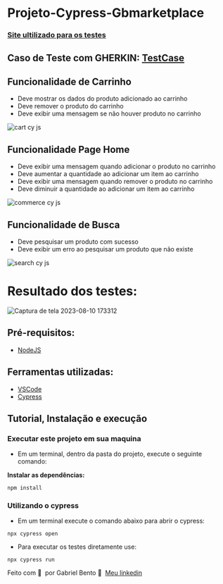 <h1>Projeto-Cypress-Gbmarketplace</h1>

### [Site ultilizado para os testes](https://gb-markeplace-react.vercel.app)

## Caso de Teste com GHERKIN: [TestCase](testCase.md)

## Funcionalidade de Carrinho
- Deve mostrar os dados do produto adicionado ao carrinho
- Deve remover o produto do carrinho
- Deve exibir uma mensagem se não houver produto no carrinho
  
![cart cy js](https://github.com/GabrielBento299/Projeto-GbMarketplace-Cypress/assets/86307663/b4e7a119-ca6f-486b-8f05-9e8e65b0dc56)

## Funcionalidade Page Home
- Deve exibir uma mensagem quando adicionar o produto no carrinho
- Deve aumentar a quantidade ao adicionar um item ao carrinho
- Deve exibir uma mensagem quando remover o produto no carrinho
- Deve diminuir a quantidade ao adicionar um item ao carrinho


![commerce cy js](https://github.com/GabrielBento299/Projeto-GbMarketplace-Cypress/assets/86307663/1dce54de-75bb-44de-9a8f-c66440e9c8f3)

## Funcionalidade de Busca
- Deve pesquisar um produto com sucesso
- Deve exibir um erro ao pesquisar um produto que não existe

![search cy js](https://github.com/GabrielBento299/Projeto-GbMarketplace-Cypress/assets/86307663/9fe01732-da30-4319-bb1d-10ac02694ba0)

# Resultado dos testes:
![Captura de tela 2023-08-10 173312](https://github.com/GabrielBento299/Projeto-GbMarketplace-Cypress/assets/86307663/b2488b3a-d579-4c5c-ba33-bb2f4e1c0384)

## Pré-requisitos:
- [NodeJS](https://nodejs.org/en/download/ "NodeJS")

## Ferramentas utilizadas:
- [VSCode](https://code.visualstudio.com/ "VSCode")
- [Cypress](https://www.npmjs.com/package/cypress "Cypress")
#####

## Tutorial, Instalação e execução

### Executar este projeto em sua maquina

* Em um terminal, dentro da pasta do projeto, execute o seguinte comando:

**Instalar as dependências:**  
```
npm install
```

### Utilizando o cypress

* Em um terminal execute o comando abaixo para abrir o cypress:
```
npx cypress open 
```

* Para executar os testes diretamente use:
```
npx cypress run 
```

Feito com 💜 &nbsp;por Gabriel Bento 👋 &nbsp;[Meu linkedin](https://www.linkedin.com/in/santosgabriel299/)
